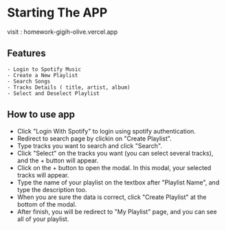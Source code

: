 # Starting The APP

visit : homework-gigih-olive.vercel.app

## Features

    - Login to Spotify Music
    - Create a New Playlist
    - Search Songs
    - Tracks Details ( title, artist, album)
    - Select and Deselect Playlist

## How to use app

- Click "Login With Spotify" to login using spotify authentication.
- Redirect to search page by clickin on "Create Playlist".
- Type tracks you want to search and click "Search".
- Click "Select" on the tracks you want (you can select several tracks), and the + button will appear.
- Click on the + button to open the modal. In this modal, your selected tracks will appear.
- Type the name of your playlist on the textbox after "Playlist Name", and type the description too.
- When you are sure the data is correct, click "Create Playlist" at the bottom of the modal.
- After finish, you will be redirect to "My Playlist" page, and you can see all of your playlist.